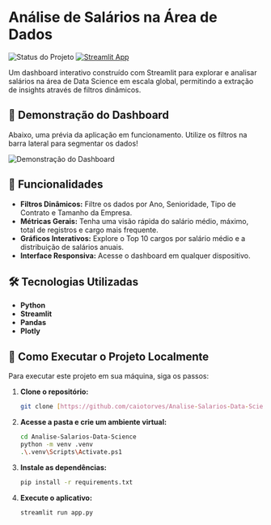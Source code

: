 # Análise de Salários na Área de Dados

![Status do Projeto](https://img.shields.io/badge/Status-Concluído-brightgreen)
[![Streamlit App](https://static.streamlit.io/badges/streamlit_badge_black_white.svg)](https://data-science-salary-dashboard.streamlit.app/)

Um dashboard interativo construído com Streamlit para explorar e analisar salários na área de Data Science em escala global, permitindo a extração de insights através de filtros dinâmicos.

## 📸 Demonstração do Dashboard

Abaixo, uma prévia da aplicação em funcionamento. Utilize os filtros na barra lateral para segmentar os dados!

![Demonstração do Dashboard](https://i.imgur.com/R3xZcZn.png)

## 🚀 Funcionalidades

- **Filtros Dinâmicos:** Filtre os dados por Ano, Senioridade, Tipo de Contrato e Tamanho da Empresa.
- **Métricas Gerais:** Tenha uma visão rápida do salário médio, máximo, total de registros e cargo mais frequente.
- **Gráficos Interativos:** Explore o Top 10 cargos por salário médio e a distribuição de salários anuais.
- **Interface Responsiva:** Acesse o dashboard em qualquer dispositivo.

## 🛠️ Tecnologias Utilizadas

- **Python**
- **Streamlit**
- **Pandas**
- **Plotly**

## 🏃 Como Executar o Projeto Localmente

Para executar este projeto em sua máquina, siga os passos:

1.  **Clone o repositório:**
    ```bash
    git clone [https://github.com/caiotorves/Analise-Salarios-Data-Science.git](https://github.com/caiotorves/Analise-Salarios-Data-Science.git)
    ```
2.  **Acesse a pasta e crie um ambiente virtual:**
    ```bash
    cd Analise-Salarios-Data-Science
    python -m venv .venv
    .\.venv\Scripts\Activate.ps1
    ```
3.  **Instale as dependências:**
    ```bash
    pip install -r requirements.txt
    ```
4.  **Execute o aplicativo:**
    ```bash
    streamlit run app.py
    ```
